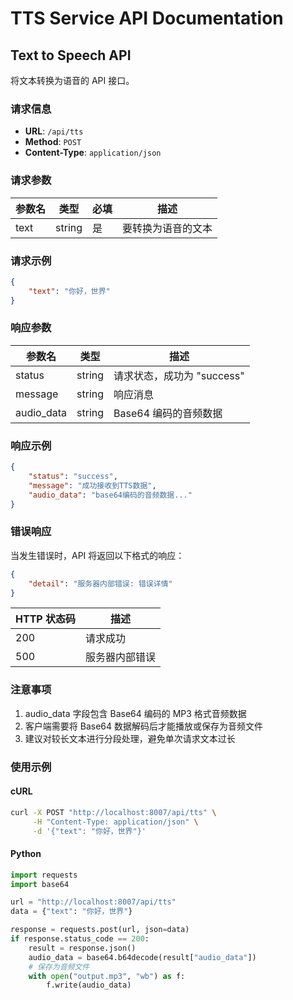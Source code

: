 # TTS Service API Documentation

## Text to Speech API

将文本转换为语音的 API 接口。

### 请求信息

- **URL**: `/api/tts`
- **Method**: `POST`
- **Content-Type**: `application/json`

### 请求参数

| 参数名 | 类型   | 必填 | 描述         |
|--------|--------|------|--------------|
| text   | string | 是   | 要转换为语音的文本 |

### 请求示例

```json
{
    "text": "你好，世界"
}
```

### 响应参数

| 参数名     | 类型   | 描述         |
|------------|--------|--------------|
| status     | string | 请求状态，成功为 "success" |
| message    | string | 响应消息     |
| audio_data | string | Base64 编码的音频数据 |

### 响应示例

```json
{
    "status": "success",
    "message": "成功接收到TTS数据",
    "audio_data": "base64编码的音频数据..."
}
```

### 错误响应

当发生错误时，API 将返回以下格式的响应：

```json
{
    "detail": "服务器内部错误: 错误详情"
}
```

| HTTP 状态码 | 描述         |
|-------------|--------------|
| 200         | 请求成功     |
| 500         | 服务器内部错误 |

### 注意事项

1. audio_data 字段包含 Base64 编码的 MP3 格式音频数据
2. 客户端需要将 Base64 数据解码后才能播放或保存为音频文件
3. 建议对较长文本进行分段处理，避免单次请求文本过长

### 使用示例

#### cURL
```bash
curl -X POST "http://localhost:8007/api/tts" \
     -H "Content-Type: application/json" \
     -d '{"text": "你好，世界"}'
```

#### Python
```python
import requests
import base64

url = "http://localhost:8007/api/tts"
data = {"text": "你好，世界"}

response = requests.post(url, json=data)
if response.status_code == 200:
    result = response.json()
    audio_data = base64.b64decode(result["audio_data"])
    # 保存为音频文件
    with open("output.mp3", "wb") as f:
        f.write(audio_data)
```
